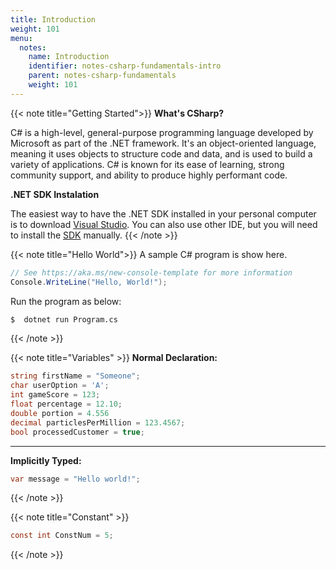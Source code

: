```yaml
---
title: Introduction
weight: 101
menu:
  notes:
    name: Introduction
    identifier: notes-csharp-fundamentals-intro
    parent: notes-csharp-fundamentals
    weight: 101
---
```

<!-- Getting Started -->
{{< note title="Getting Started">}}
**What's CSharp?**

C# is a high-level, general-purpose programming language developed by Microsoft as part of the .NET framework. It's an object-oriented language, meaning it uses objects to structure code and data, and is used to build a variety of applications. C# is known for its ease of learning, strong community support, and ability to produce highly performant code. 

**.NET SDK Instalation**

The easiest way to have the .NET SDK installed in your personal computer is to download [Visual Studio](https://visualstudio.microsoft.com/). You can also use other IDE, but you will need to install the [SDK](https://dotnet.microsoft.com/en-us/download/visual-studio-sdks) manually.
{{< /note >}}

<!-- A Sample Program -->
{{< note title="Hello World">}}
A sample C# program is show here.
  
```csharp
// See https://aka.ms/new-console-template for more information
Console.WriteLine("Hello, World!");
```

Run the program as below:

```bash
$  dotnet run Program.cs
```
{{< /note >}}

<!-- Declaring Variables -->

{{< note title="Variables" >}}
**Normal Declaration:**
```csharp
string firstName = "Someone";
char userOption = 'A';
int gameScore = 123;
float percentage = 12.10;
double portion = 4.556
decimal particlesPerMillion = 123.4567;
bool processedCustomer = true;
```

---

**Implicitly Typed:**
```csharp
var message = "Hello world!";
```
{{< /note >}}

<!-- Declaring Constant Variables -->

{{< note title="Constant" >}}

```csharp
const int ConstNum = 5;
```
{{< /note >}}
